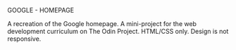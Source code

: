 GOOGLE - HOMEPAGE

A recreation of the Google homepage.
A mini-project for the web development curriculum on The Odin Project.
HTML/CSS only. 
Design is not responsive.

